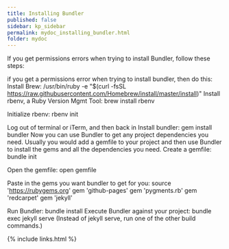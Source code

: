 ```yaml
---
title: Installing Bundler
published: false
sidebar: kp_sidebar
permalink: mydoc_installing_bundler.html
folder: mydoc
---
```


If you get permissions errors when trying to install Bundler, follow these steps:

if you get a permissions error when trying to install bundler, then do this:
Install Brew:
/usr/bin/ruby -e "$(curl -fsSL https://raw.githubusercontent.com/Homebrew/install/master/install)"
Install rbenv, a Ruby Version Mgmt Tool:
brew install rbenv

Initialize rbenv:
rbenv init

Log out of terminal or iTerm, and then back in
Install bundler:
gem install bundler
Now you can use Bundler to get any project dependencies you need. Usually you would add a gemfile to your project and then use Bundler to install the gems and all the dependencies you need.
Create a gemfile:
bundle init

Open the gemfile:
open gemfile

Paste in the gems you want bundler to get for you:
source 'https://rubygems.org'
gem 'github-pages'
gem 'pygments.rb'
gem 'redcarpet'
gem 'jekyll'

Run Bundler:
bundle install
Execute Bundler against your project:
bundle exec jekyll serve
(Instead of jekyll serve, run one of the other build commands.)

{% include links.html %}
